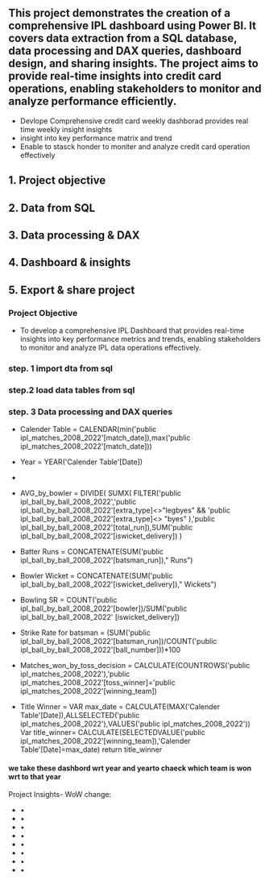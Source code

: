 ## This project demonstrates the creation of a comprehensive IPL dashboard using Power BI. It covers data extraction from a SQL database, data processing and DAX queries, dashboard design, and sharing insights. The project aims to provide real-time insights into credit card operations, enabling stakeholders to monitor and analyze performance efficiently.  


- Devlope Comprehensive credit card weekly dashborad provides real time weekly insight  insights 
- insight into key performance matrix and trend 
- Enable to stasck honder to moniter and analyze credit card operation effectively  


## 1. Project objective
## 2. Data from SQL
## 3. Data processing & DAX
## 4. Dashboard & insights
## 5. Export & share project

### Project Objective

- To develop a comprehensive IPL Dashboard  that
provides real-time insights into key
performance metrics and trends,
enabling stakeholders to monitor
and analyze IPL data  operations
effectively.

### step. 1 import dta from sql   

### step.2 load data tables from sql 

### step. 3 Data processing and DAX queries   
- Calender Table = CALENDAR(min('public ipl_matches_2008_2022'[match_date]),max('public         ipl_matches_2008_2022'[match_date])) 

- Year = YEAR('Calender Table'[Date])
- 

- AVG_by_bowler = DIVIDE(
     SUMX(
        FILTER('public ipl_ball_by_ball_2008_2022','public ipl_ball_by_ball_2008_2022'[extra_type]<>"legbyes" && 'public ipl_ball_by_ball_2008_2022'[extra_type]<> "byes" ),'public ipl_ball_by_ball_2008_2022'[total_run]),SUM('public ipl_ball_by_ball_2008_2022'[iswicket_delivery])
)

- Batter Runs = CONCATENATE(SUM('public ipl_ball_by_ball_2008_2022'[batsman_run])," Runs") 

- Bowler Wicket = CONCATENATE(SUM('public ipl_ball_by_ball_2008_2022'[iswicket_delivery])," Wickets")

- Bowling SR = COUNT('public ipl_ball_by_ball_2008_2022'[bowler])/SUM('public           ipl_ball_by_ball_2008_2022' [iswicket_delivery])

- Strike Rate for batsman = (SUM('public ipl_ball_by_ball_2008_2022'[batsman_run])/COUNT('public ipl_ball_by_ball_2008_2022'[ball_number]))*100  

- Matches_won_by_toss_decision = CALCULATE(COUNTROWS('public ipl_matches_2008_2022'),'public ipl_matches_2008_2022'[toss_winner]='public ipl_matches_2008_2022'[winning_team])

- Title Winner = VAR max_date = CALCULATE(MAX('Calender Table'[Date]),ALLSELECTED('public ipl_matches_2008_2022'),VALUES('public ipl_matches_2008_2022'))
Var title_winner= CALCULATE(SELECTEDVALUE('public ipl_matches_2008_2022'[winning_team]),'Calender Table'[Date]=max_date)
return title_winner



#### we take these dashbord wrt year and yearto chaeck which team is won wrt to that year  




Project Insights-
WoW change:
- • 
- • 
- • 
- • 
- • 
- • 
- • 
- • 

 



